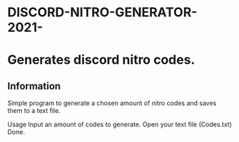 # DISCORD-NITRO-GENERATOR-2021-
<h1>Generates discord nitro codes.</h1>

<h2>Information</h2>
Simple program to generate a chosen amount of nitro codes and saves them to a text file.

Usage <b1>
Input an amount of codes to generate.
Open your text file (Codes.txt)
Done.
